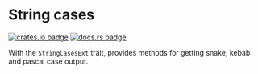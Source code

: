 # String cases

[![crates.io badge](https://img.shields.io/crates/v/string-cases?style=flat-square)](https://crates.io/crates/string-cases)
[![docs.rs badge](https://img.shields.io/docsrs/string-cases?style=flat-square)](https://docs.rs/string-cases/latest)

With the `StringCasesExt` trait, provides methods for getting snake, kebab and pascal case output.
